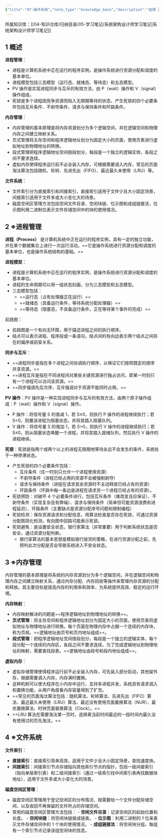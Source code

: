 ```yaml
---
{"title":"07-操作系统","note_type":"knowledge_base","description":"选择 进程管理、内存管理、文件管理","tags":["软考","系统架构设计师"],"create_time":"2024-08-26","update_time":"2025-02-19","dg-home":false,"dg-publish":true,"aliase":null,"knowledge_type":"学习笔记","root":"系统架构设计师学习笔记","permalink":"/04-知识仓库/知识单元/05-学习笔记/系统架构设计师学习笔记/07-操作系统/","dgPassFrontmatter":true,"noteIcon":"","created":"2024-08-26","updated":"2025-02-19"}
---
```



所属知识库：[[04-知识仓库/归纳目录/05-学习笔记/系统架构设计师学习笔记\|系统架构设计师学习笔记]]

## 1 概述

**进程管理**：
- 进程是计算机系统中正在运行的程序实例，是操作系统进行资源分配和调度的基本单位。
- 进程模型包括三态模型（运行态、就绪态、等待态）和五态模型。
- PV 操作是实现进程同步与互斥的有效方法，由 P（wait）操作和 V（signal）操作组成。
- 死锁是多个进程因竞争资源而陷入无限期等待的状态，产生死锁的四个必要条件包括互斥条件、不剥夺条件、请求与保持条件和环路条件。

**内存管理**：
- 内存管理的基本原理是将内存资源划分为多个逻辑空间，并在逻辑空间和物理内存之间建立映射关系。
- 页式管理将主存空间和程序逻辑地址划分为固定大小的页面，使用页表进行虚拟地址到物理地址的转换。
- 段式管理把程序逻辑地址空间按段划分，每段是一个独立的逻辑实体，各段之间不要求连续。
- 虚拟内存使得程序运行前不必全装入内存，可根据需要调入内存，常见的页面淘汰算法包括随机、轮转、先进先出（FIFO）、最近最久未使用（LRU）等。

**文件系统**：
- 文件索引分为直接索引和间接索引，直接索引适用于文件少且大小固定场景，间接索引适用于文件多或大小变化大的场景。
- 磁盘空闲区管理方法包括空闲文件目录、空闲块链、位示图和成组链接法，位示图利用二进制位表示文件存储空间中的块的使用情况。

## 2 ※进程管理

**进程（Process）** 是计算机系统中正在运行的程序实例，具有一定的独立功能，并在某个数据集合上进行一次运行活动。==它是操作系统进行资源分配和调度的基本单位，也是操作系统结构的基础。==

**进程模型**：
- 进程是计算机系统中正在运行的程序实例，是操作系统进行资源分配和调度的基本单位。
- 进程的生命周期可以用一组状态刻画，分为三态模型和五态模型。
- 三态模型包括：
	- ==运行态（占有处理器正在运行）==
	- ==就绪态（具备运行条件，等待系统分配处理器）==
	- ==等待态（阻塞态，不具备运行条件，正在等待某个事件的完成）==

前趋图：

- 前趋图是一个有向无环图，用于描述进程之间的执行顺序。
- 结点可以表示进程、程序段或一条语句，结点间的有向边表示两个结点之间存在的偏序或前驱关系。

**同步与互斥**：
- ==进程同步是指在多个进程之间协调执行顺序，以保证它们按照既定的顺序共享资源。==
- ==进程互斥是指在不同进程间对某些关键资源进行独占访问，即某一时刻只有一个进程可以访问该资源。==
- ==同步强调先后次序，互斥强调对于资源不能同时占用。==

**PV 操作**：PV 操作是一种实现进程同步与互斥的有效方法，由两个原子操作组成：P（wait）操作和 V（signal）操作。
- P 操作：将信号量 S 的值减 1，若 S≥0，则执行 P 操作的进程继续执行；若 S<0，则置该进程为阻塞状态，并将其插入阻塞队列。
- V 操作：将信号量 S 的值加 1，若 S>0，则执行 V 操作的进程继续执行；若 S≤0，则从阻塞状态唤醒一个进程，并将其插入就绪队列，然后执行 V 操作的进程继续。

**死锁**：死锁是指两个或两个以上的进程无限期地等待永远不会发生的条件，系统处于一种停滞状态。
- 产生死锁的四个必要条件包括：
	- 互斥条件（任一时刻只允许一个进程使用资源）
	- 不剥夺条件（进程已经占用的资源不会被强制剥夺）
	- 请求与保持条件（进程在请求其余资源时不主动释放已经占有的资源）
	- 环路条件（环路中每一条边是进程在请求另一个进程已经占有的资源）。
- 死锁预防：对破坏 4 个必要条件进行，包括互斥条件（难改变且应保证）、不剥夺条件（实现复杂且有弊端）、请求与保持条件（简单但可能资源浪费和进程延迟）、环路条件（主要缺点是资源分配序号问题和限制编程）
- 死锁检测：保存资源请求和分配信息，用算法检查是否存在死锁，可通过资源分配图简化检测，有向图中回路可能表示死锁。
- 死锁避免：是设置安全状态，银行家算法（非常重要）用于判断系统状态是否安全，通过资源分配判断。
	- 银行家算法的基本思想是模拟银行放贷的策略，在进行资源分配之前，先预判此次分配是否会导致系统进入不安全状态。

## 3 ※内存管理

内存管理的基本原理是将系统的内存资源划分为多个逻辑空间，并在逻辑空间和物理内存之间建立映射关系，通过内存分配、内存回收等操作来管理内存资源的分配和释放。其主要目标是提高内存的利用率和效率，为系统提供高效、稳定的运行环境。

**内存映射**：
- 内存映射解决的问题是==程序逻辑地址到物理地址的转换==。
- **页式管理**：将主存空间和程序逻辑地址划分为固定大小的页面，使用页表将虚拟地址与物理地址进行转换。每个页面在物理内存中占据一个连续的内存块，称为页帧。==逻辑地址由页号和页内地址组成==。
- **段式管理**：把程序逻辑地址空间按段划分，每段是一个独立的逻辑实体，每个段分配一个连续的内存区，各段之间不要求连续。为了完成逻辑地址到物理地址的映射，需要查找段表。==逻辑地址由段号和段内地址组成==。

**虚拟内存**：
- 虚拟存储管理使得程序运行前不必全装入内存，可先装入部分启动，其他留外存，根据需要调入内存，内存满时置换。
- 这种机制可以使大程序在小内存中运行，支持多进程并发，系统具有请求调入和置换功能，从用户角度看内存容量得到了扩充。
- ==常见的页面淘汰算法包括：随机算法、轮转算法、先进先出（FIFO）算法、最近最久未使用（LRU）算法、最近没有使用页面置换算法（NUR）、最优置换算法、时钟页面替换算法（Clock）。==
- ==LRU 算法在需要淘汰某一页时，选择离当前时间最近的一段时间内最久没有使用过的页先淘汰。==

## 4 ※文件系统

**文件索引**：
- **直接索引**：直接索引简单高效，适用于文件少且大小固定场景，查找速度快。
- **间接索引**：间接索引节点存储指向其他索引节点的指针，包括一级间接索引（指向单层索引表）和二级间接索引（通过一级索引找中间索引表再找数据块地址），适用于文件多或大小变化大的场景。

**磁盘空闲区管理**：
- 磁盘空闲区管理用于登记空闲区的分布情况、按需要给一个文件分配存储空间，以及收回不再保留的文件所占的存储空间。
- 常用的磁盘空闲区管理方法包括：
		- **空闲文件目录**：记录空闲区的起始位置和长度。
		- **空闲块链**：将空闲块链接成链表。
		- **位示图**：利用二进制的 1 位来表示文件存储空间中的 1 个块的使用情况。
		- **成组链接法**：将空闲块分组，每组有一个索引节点记录该组空闲块的信息。
